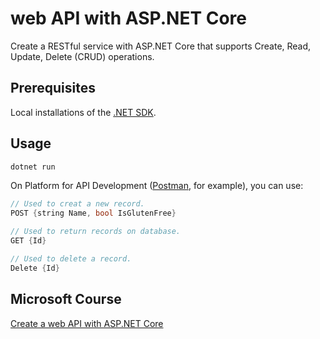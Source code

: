 # web API with ASP.NET Core

Create a RESTful service with ASP.NET Core that supports Create, Read, Update, Delete (CRUD) operations.

## Prerequisites
Local installations of the [.NET SDK](https://dotnet.microsoft.com/download). 

## Usage

```c#
dotnet run
```
On Platform for API Development ([Postman](https://www.postman.com/downloads/), for example), you can use: 
```c ​
// Used to creat a new record.
POST {string Name, bool IsGlutenFree}

// Used to return records on database.
GET {Id}

// Used to delete a record.
Delete {Id}
```

## Microsoft Course
[Create a web API with ASP.NET Core](https://docs.microsoft.com/en-us/learn/modules/build-web-api-aspnet-core/?WT.mc_id=docs-dotnet-learn)
